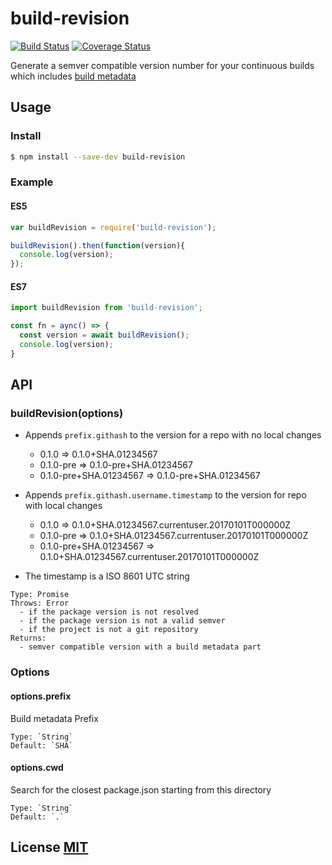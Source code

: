 # build-revision

[![Build Status](https://travis-ci.org/abhishekdev/build-revision.svg?branch=master)](https://travis-ci.org/abhishekdev/build-revision)
[![Coverage Status](https://coveralls.io/repos/github/abhishekdev/build-revision/badge.svg)](https://coveralls.io/github/abhishekdev/build-revision)

Generate a semver compatible version number for your continuous builds which includes [build metadata](http://semver.org/#spec-item-10)

## Usage

### Install

```sh
$ npm install --save-dev build-revision
```

### Example

#### ES5

```javascript
var buildRevision = require('build-revision');

buildRevision().then(function(version){
  console.log(version);
});
```

#### ES7

```javascript
import buildRevision from 'build-revision';

const fn = aync() => {
  const version = await buildRevision();
  console.log(version);
}
```

## API

### buildRevision(options)

- Appends `prefix.githash` to the version for a repo with no local changes

  * 0.1.0 => 0.1.0+SHA.01234567
  * 0.1.0-pre => 0.1.0-pre+SHA.01234567
  * 0.1.0-pre+SHA.01234567 => 0.1.0-pre+SHA.01234567

- Appends `prefix.githash.username.timestamp` to the version for repo with local changes

  * 0.1.0 => 0.1.0+SHA.01234567.currentuser.20170101T000000Z
  * 0.1.0-pre => 0.1.0+SHA.01234567.currentuser.20170101T000000Z
  * 0.1.0-pre+SHA.01234567 => 0.1.0+SHA.01234567.currentuser.20170101T000000Z

- The timestamp is a ISO 8601 UTC string

```
Type: Promise
Throws: Error
  - if the package version is not resolved
  - if the package version is not a valid semver
  - if the project is not a git repository
Returns:
  - semver compatible version with a build metadata part
```

### Options

#### options.prefix

Build metadata Prefix

```
Type: `String`
Default: `SHA`
```

#### options.cwd

Search for the closest package.json starting from this directory

```
Type: `String`
Default: `.`
```

## License [MIT](LICENSE)
